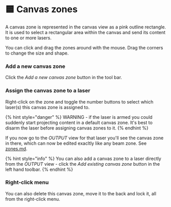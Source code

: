 # 🟦 Canvas zones

A canvas zone is represented in the canvas view as a pink outline rectangle. It is used to select a rectangular area within the canvas and send its content to one or more lasers.&#x20;

You can click and drag the zones around with the mouse. Drag the corners to change the size and shape.&#x20;

### Add a new canvas zone

Click the _Add a new canvas zone_ button in the tool bar.&#x20;

### Assign the canvas zone to a laser

Right-click on the zone and toggle the number buttons to select which laser(s) this canvas zone is assigned to.&#x20;

{% hint style="danger" %}
WARNING - if the laser is armed you could suddenly start projecting content in a default canvas zone. It's best to disarm the laser before assigning canvas zones to it.&#x20;
{% endhint %}

If you now go to the _OUTPUT_ view for that laser you'll see the canvas zone in there, which can now be edited exacltly like any beam zone. See [zones.md](../output-view/zones.md "mention").&#x20;

{% hint style="info" %}
You can also add a canvas zone to a laser directly from the _OUTPUT_ view - click the _Add existing canvas zone_ button in the left hand toolbar.&#x20;
{% endhint %}

### Right-click menu

You can also delete this canvas zone, move it to the back and lock it, all from the right-click menu.







